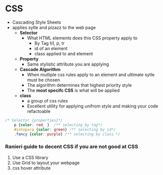 # CSS
- Cascading Style Sheets
- applies sytle and pizazz to the web page
    - **Selector**
        - What HTML elements does this CSS property apply to
            - By Tag
                h1, p, tr
            - id of an element
            - class applied to and element
    - **Property**
        - Same stylistic attribute you are applying
    - **Cascade Algorithm**
        - When mutliple css rules apply to an element and ultimate sytle must be chosen
        - The algorithm determines that highest priority style
        - The **most specifc CSS** is what will be applied
    - **class**
        - a group of css rules
        - Excellent utility for applying unifrom style and making your code refactoable

```css
/* Selector {properties}*/
    p {color: red, }  /** selecting by tag*/
    #intopara {color: green} /** selecting by id*/
    .fancy {color: purple} /** selecting by class */

```
### Ranieri guide to decent CSS if you are not good at CSS
1. Use a CSS library
2. Use Grid to layout your webpage
3. css hover attribute